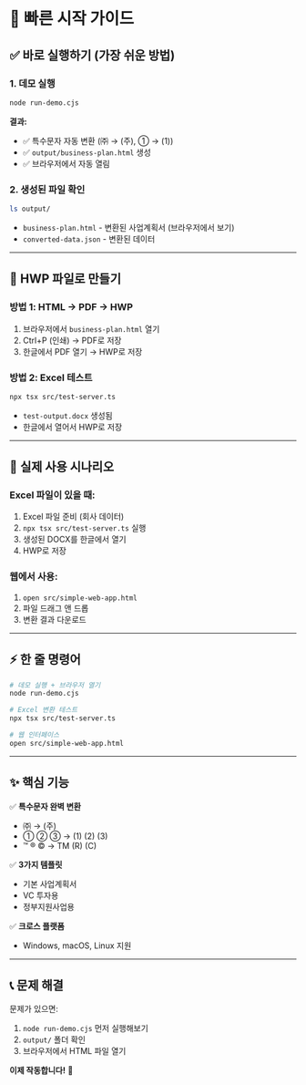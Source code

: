 # 🚀 빠른 시작 가이드

## ✅ 바로 실행하기 (가장 쉬운 방법)

### 1. 데모 실행
```bash
node run-demo.cjs
```

**결과:**
- ✅ 특수문자 자동 변환 (㈜ → (주), ① → (1))
- ✅ `output/business-plan.html` 생성
- ✅ 브라우저에서 자동 열림

### 2. 생성된 파일 확인
```bash
ls output/
```
- `business-plan.html` - 변환된 사업계획서 (브라우저에서 보기)
- `converted-data.json` - 변환된 데이터

---

## 📄 HWP 파일로 만들기

### 방법 1: HTML → PDF → HWP
1. 브라우저에서 `business-plan.html` 열기
2. Ctrl+P (인쇄) → PDF로 저장
3. 한글에서 PDF 열기 → HWP로 저장

### 방법 2: Excel 테스트
```bash
npx tsx src/test-server.ts
```
- `test-output.docx` 생성됨
- 한글에서 열어서 HWP로 저장

---

## 🎯 실제 사용 시나리오

### Excel 파일이 있을 때:
1. Excel 파일 준비 (회사 데이터)
2. `npx tsx src/test-server.ts` 실행
3. 생성된 DOCX를 한글에서 열기
4. HWP로 저장

### 웹에서 사용:
1. `open src/simple-web-app.html`
2. 파일 드래그 앤 드롭
3. 변환 결과 다운로드

---

## ⚡ 한 줄 명령어

```bash
# 데모 실행 + 브라우저 열기
node run-demo.cjs

# Excel 변환 테스트
npx tsx src/test-server.ts

# 웹 인터페이스
open src/simple-web-app.html
```

---

## ✨ 핵심 기능

✅ **특수문자 완벽 변환**
- ㈜ → (주)
- ① ② ③ → (1) (2) (3)  
- ™ ® © → TM (R) (C)

✅ **3가지 템플릿**
- 기본 사업계획서
- VC 투자용
- 정부지원사업용

✅ **크로스 플랫폼**
- Windows, macOS, Linux 지원

---

## 📞 문제 해결

문제가 있으면:
1. `node run-demo.cjs` 먼저 실행해보기
2. `output/` 폴더 확인
3. 브라우저에서 HTML 파일 열기

**이제 작동합니다!** 🎉